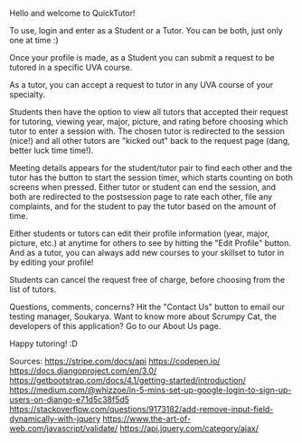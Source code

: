 Hello and welcome to QuickTutor!

To use, login and enter as a Student or a Tutor. You can be both, just only one at time :)

Once your profile is made, as a Student you can submit a request to be tutored in a specific UVA course.

As a tutor, you can accept a request to tutor in any UVA course of your specialty. 

Students then have the option to view all tutors that accepted their request for tutoring, viewing year, major, picture, and rating before choosing which tutor to enter a session with. The chosen tutor is redirected to the session (nice!) and all other tutors are "kicked out" back to the request page (dang, better luck time time!).

Meeting details appears for the student/tutor pair to find each other and the tutor has the button to start the session timer, which starts counting on both screens when pressed. Either tutor or student can end the session, and both are redirected to the postsession page to rate each other, file any complaints, and for the student to pay the tutor based on the amount of time.

Either students or tutors can edit their profile information (year, major, picture, etc.) at anytime for others to see by hitting the "Edit Profile" button. And as a tutor, you can always add new courses to your skillset to tutor in by editing your profile!

Students can cancel the request free of charge, before choosing from the list of tutors.

Questions, comments, concerns? Hit the "Contact Us" button to email our testing manager, Soukarya. Want to know more about Scrumpy Cat, the developers of this application? Go to our About Us page.

Happy tutoring! :D

Sources:
https://stripe.com/docs/api
https://codepen.io/
https://docs.djangoproject.com/en/3.0/
https://getbootstrap.com/docs/4.1/getting-started/introduction/
https://medium.com/@whizzoe/in-5-mins-set-up-google-login-to-sign-up-users-on-django-e71d5c38f5d5
https://stackoverflow.com/questions/9173182/add-remove-input-field-dynamically-with-jquery
https://www.the-art-of-web.com/javascript/validate/
https://api.jquery.com/category/ajax/
